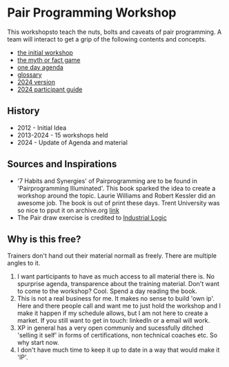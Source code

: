 # Pair Programming Workshop

This workshopsto teach the nuts, bolts and caveats of pair programming. A team will interact to get a grip of the following contents and concepts. 

* [the initial workshop](./docs/workshop.md)
* [the myth or fact game](./docs/mytoorfactmd.md)
* [one day agenda](./docs/one_day.md)
* [glossary](./docs/glossary.md)
* [2024 version](./docs/workshop_2024.md)
* [2024 participant guide](./docs/2024_participant_guide.md)

## History

* 2012 - Initial Idea
* 2013-2024 - 15 workshops held
* 2024 - Update of Agenda and material

## Sources and Inspirations 

* '7 Habits and Synergies' of Pairprogramming are to be found in 'Pairprogramming Illuminated'. This book sparked the idea to create a workshop around the topic. Laurie Williams and Robert Kessler did an awesome job. The book is out of print these days. Trent University was so nice to pput it on archive.org [link](https://archive.org/details/pairprogrammingi0000will)
* The Pair draw exercise is credited to [Industrial Logic](https://www.industriallogic.com/)

## Why is this free?

Trainers don't hand out their material normall as freely. There are multiple angles to it. 

1. I want participants to have as much access to all material there is. No spurprise agenda, transparence about the training material. Don't want to come to the workshop? Cool. Spend a day reading the book. 
2. This is not a real business for me. It makes no sense to build 'own ip'. Here and there people call and want me to just hold the workshop and I make it happen if my schedule allows, but I am not here to create a market. If you still want to get in touch: linkedIn or a email will work.
3. XP in general has a very open communiy and sucessfully ditched 'selling it self' in forms of certifications, non technical coaches etc. So why start now. 
4. I don't have much time to keep it up to date in  a way that would make it 'IP'.
